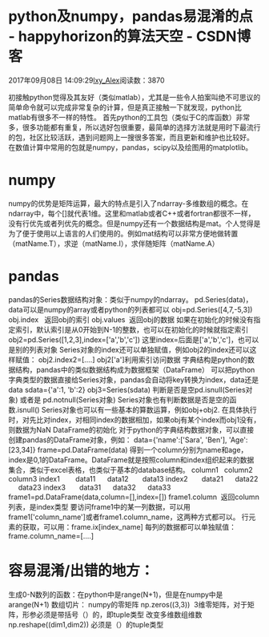# python及numpy，pandas易混淆的点 - happyhorizon的算法天空 - CSDN博客
2017年09月08日 14:09:29[lxy_Alex](https://me.csdn.net/happyhorizion)阅读数：3870

初接触python觉得及其友好（类似matlab），尤其是一些令人拍案叫绝不可思议的简单命令就可以完成非常复杂的计算，但是真正接触一下就发现，python比matlab有很多不一样的特性。
首先python的工具包（类似于C的库函数）非常多，很多功能都有重复，所以选好包很重要，最简单的选择方法就是用时下最流行的包，社区比较活跃，遇到问题网上一搜很多答案，而且更新和维护也比较好。
在数值计算中常用的包就是numpy，pandas，scipy以及绘图用的matplotlib。
# numpy
numpy的优势是矩阵运算，最大的特点是引入了ndarray-多维数组的概念。在ndarray中，每个[]就代表1维。这里和matlab或者C++或者fortran都很不一样，没有行优先或者列优先的概念。但是numpy还有一个数据结构是mat。个人觉得是为了便于使用以上语言的人们使用的。例如mat结构可以非常方便地做转置（matName.T），求逆（matName.I），求伴随矩阵（matName.A）
# pandas
pandas的Series数据结构对象：类似于numpy的ndarray。
pd.Series(data)，data可以是numpy的array或者python的列表都可以
obj=pd.Series([4,7,-5,3])
obj.index   返回obj的索引
obj.values  返回obj的数据
如果在初始化的时候没有指定索引，默认索引是从0开始到N-1的整数，也可以在初始化的时候就指定索引
obj2=pd.Series([1,2,3],index=['a','b','c']) 这里index=后面是['a','b','c']，也可以是别的列表对象
Series对象的index还可以单独赋值，例如obj2的index还可以这样赋值：
obj2.index2=[....]
obj2['a']利用索引访问数据
字典结构是python的数据结构，pandas中的类似数据结构成为数据框架（DataFrame）
可以把python字典类型的数据直接给Series对象，pandas会自动将key转换为index，data还是data
sdata={'a':1, 'b':2}
obj3=Series(sdata)
判断是否是空pd.isnull(Series对象) 或者是 pd.notnull(Series对象)
Series对象也有判断数据是否是空的函数.isnull()
Series对象也可以有一些基本的算数运算，例如obj+obj2. 在具体执行时，对先比对index，对相同index的数据相加，如果obj有某个index而obj1没有，则数据为NaN
DataFrame的初始化
对于python的字典结构数据对象，可以直接创建pandas的DataFrame对象，例如：
data={'name':['Sara', 'Ben'],
'Age':[23,34]}
frame=pd.DataFrame(data)
得到一个column分别为name和age，index是0,1的DataFrame。DataFrame就是按照column和index组织起来的数据集合，类似于excel表格，也类似于基本的database结构。
column1   column2   column3
index1        data11      data12       data13
index2       data21      data22      data23
index3       data31      data32      data33
frame1=pd.DataFrame(data,column=[],index=[])
frame1.column  返回column列表，是index类型
要访问frame1中的某一列数据，可以用frame1['column_name']或者frame1.column_name，这两种方式都可以。
行元素的获取，可以用：frame.ix[index_name]
每列的数据都可以单独赋值： frame.column_name=[....]
# 容易混淆/出错的地方：
生成0-N数列的函数：在python中是range(N+1)，但是在numpy中是arange(N+1)
数组切片：
numpy的零矩阵 np.zeros((3,3))  3维零矩阵，对于矩阵，形参必须是带括号（）的，即tuple类型
改变多维数组维数 np.reshape((dim1,dim2)) 必须是（）的tuple类型
